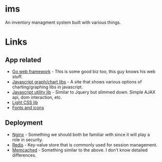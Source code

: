 # ims
An inventory managment system built with various things.

# Links
App related
---
* [Go web framework](https://github.com/gin-gonic/gin) - This is some good biz too, this guy knows his web stuff.
* [Javascript graph/chart libs](http://www.jsgraphs.com/) - A site that shows various options of charting/graphing libs in javascript.
* [Javascript utility lib](http://mootools.net/) - Similar to Jquery but slimmed down. Simple AJAX api, dom interaction, etc.
* [Light CSS lib](http://getskeleton.com/)
* [Fonts and icons](http://fortawesome.github.io/Font-Awesome/)

Deployment
---
* [Nginx](http://nginx.org/en/) - Something we should both be familiar with since it will play a role in security.
* [Redis](http://redis.io/) - Key-value store that is commonly used for session management.
* [Memcached](http://memcached.org/) - Something similar to the above. I don't know detailed differences. 
